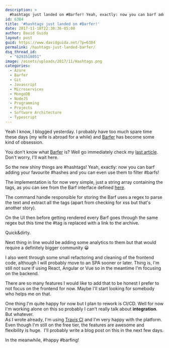 ```yaml
---
description: >
  #hashtags just landed on #Barfer! Yeah, exactly: now you can barf adding your favourite #hashes and you can even use them to filter #barfs!
id: 6384
title: '#hashtags just landed on #Barfer!'
date: 2017-11-18T22:30:36-05:00
author: David Guida
layout: post
guid: https://www.davidguida.net/?p=6384
permalink: /hashtags-just-landed-barfer/
dsq_thread_id:
  - "6293518051"
image: /assets/uploads/2017/11/Hashtags.png
categories:
  - Azure
  - Barfer
  - Git
  - Javascript
  - Microservices
  - MongoDB
  - NodeJS
  - Programming
  - Projects
  - Software Architecture
  - Typescript
---
```

Yeah I know, I blogged yesterday. I probably have too much spare time these days (my wife is abroad for a while) and <a href="https://barfer.azurewebsites.net/" target="_blank" rel="noopener">Barfer</a> has become some kind of obsession.

You don't know what&nbsp;<a href="https://barfer.azurewebsites.net/" target="_blank" rel="noopener">Barfer</a> is? Well go immediately check my <a href="https://www.davidguida.net/im-becoming-barfer/" target="_blank" rel="noopener">last article</a>. Don't worry, I'll wait here.

So the new shiny things are #hashtags! Yeah, exactly: now you can barf adding your favourite #hashes and&nbsp;you can even use them to filter #barfs!

The implementation is for now very simple, just a string array containing the tags, as you can see from the Barf interface defined <a href="https://github.com/mizrael/barfer/blob/master/src/common/infrastructure/entities.ts" target="_blank" rel="noopener">here</a>.

The command handle responsible for storing the Barf uses a regex to parse the text and extract all the tags (apart from checking for xss but that's another story).

On the UI then before getting rendered every Barf goes through the same regex but this time the #tag is replaced with a link to the archive.

Quick&dirty.

Next thing in line would be adding some analytics to them but that would require a definitely bigger community 😀

I also went through some small refactoring and cleaning of the frontend code, although I will probably move to an SPA sooner or later. Thing is, I'm still not sure if using React, Angular or Vue so in the meantime I'm focusing on the backend.

There are so many features I would like to add that to be honest I prefer to not focus on the frontend for now. Maybe I'll start looking for somebody who helps me on that.

One thing I'm quite happy for now but I plan to rework is CI/CD. Well for now I'm working alone on this so probably I can't really talk about&nbsp;**integration**. But whatever.  
As I wrote already, I'm using <a href="https://travis-ci.org/" target="_blank" rel="noopener">Travis CI</a> and I'm very happy with the platform. Even though I'm still on the free tier, the features are awesome and flexibility is huge.&nbsp; I'll probably write a blog post on this in the next few days.

In the meanwhile, #happy #barfing!&nbsp;

<div class="post-details-footer-widgets">
</div>